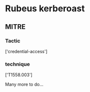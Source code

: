 # Rubeus kerberoast

## MITRE

### Tactic
['credential-access']

### technique
['T1558.003']

Many more to do...
